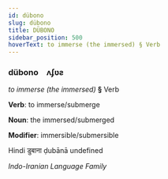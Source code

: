 ```yaml
---
id: dübono
slug: dübono
title: DÜBONO
sidebar_position: 500
hoverText: to immerse (the immersed) § Verb
---
```


### dübono&emsp;<span kind="abugida">ʌʄʋƨ</span>

*to immerse (the immersed)* **§** Verb

**Verb**: to immerse/submerge

**Noun**: the immersed/submerged

**Modifier**: immersible/submersible

Hindi डुबाना ḍubānā undefined

*Indo-Iranian Language Family*